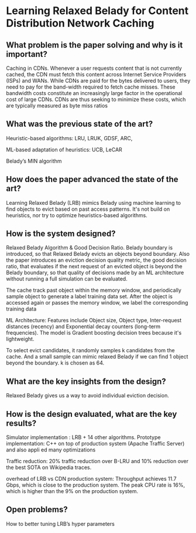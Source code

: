 # Learning Relaxed Belady for Content Distribution Network Caching



## What problem is the paper solving and why is it important?

Caching in CDNs. Whenever a user requests content that is not currently cached, the CDN must fetch this content across Internet Service Providers (ISPs) and WANs. While CDNs are paid for the bytes delivered to users, they need to pay for the band-width required to fetch cache misses. These bandwidth costs constitute an increasingly large factor in the operational cost of large CDNs. CDNs are thus seeking to minimize these costs, which are typically measured as byte miss ratios



## What was the previous state of the art?	

Heuristic-based algorithms:  LRU, LRUK, GDSF, ARC, 

ML-based adaptation of heuristics: UCB, LeCAR

Belady’s MIN algorithm



## How does the paper advanced the state of the art?

 Learning Relaxed Belady (LRB) mimics Belady using machine learning to find objects to
evict based on past access patterns. It's not build on heuristics, nor try to optimize heuristics-based algorithms. 



## How is the system designed?

Relaxed Belady Algorithm & Good Decision Ratio.  Belady boundary is introduced, so that Relaxed Belady evicts an objects beyond boundary. Also the paper introduces an eviction decision quality metric, the good decision ratio, that evaluates if the next request of an evicted object is beyond the Belady boundary, so that quality of decisions made by an ML architecture without running a full simulation can be evaluated. 

The cache track past object within the memory window, and periodically sample object to generate a label training data set. After the object is accessed again or passes the memory window, we label the corresponding training data  

ML Architecture: Features include Object size, Object type, Inter-request distances (recency) and Exponential decay counters (long-term frequencies). The model is Gradient boosting decision trees because it's lightweight.

To select evict candidates, it randomly samples k candidates from the cache. And a small sample can mimic relaxed Belady if we can find 1 object beyond the boundary. k is chosen as 64.



## What are the key insights from the design?

Relaxed Belady gives us a way to avoid individual eviction decision.



## How is the design evaluated, what are the key results?

Simulator implementation : LRB + 14 other algorithms. Prototype implementation: C++ on top of production system (Apache Traffic Server)  and also appli ed many optimizations

Traffic reduction: 20% traffic reduction over B-LRU and 10% reduction over the best SOTA on Wikipedia traces.

 overhead of LRB vs CDN production system: Throughput achieves 11.7 Gbps, which is close to the production system. The peak CPU rate is 16%, which is higher than the 9% on the production system.



## Open problems? 

How to better  tuning LRB’s hyper parameters

